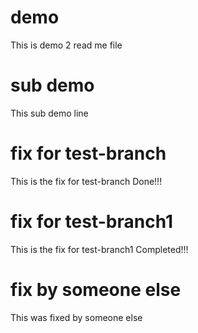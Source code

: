# demo
This is demo 2 read me file

# sub demo
This sub demo line 

# fix for test-branch
This is the fix for test-branch
Done!!!

# fix for test-branch1
This is the fix for test-branch1
Completed!!!
# fix by someone else
This was fixed by someone else
